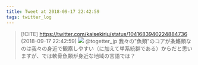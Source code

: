 ```yaml
---
title: Tweet at 2018-09-17 22:42:59
tags: twitter_log
---
```


> [!CITE] https://twitter.com/kaisekiriu/status/1041683940224884736 (2018-09-17 22:42:59)
> ![](https://twitter.com/kaisekiriu/status/1041683940224884736)
> @togetter_jp 我々の"魚類"のコアが条鰭類なのは我々の身近で観察しやすい（に加えて単系統群である）からだと思いますが、では軟骨魚類が身近な地域の言語では？
